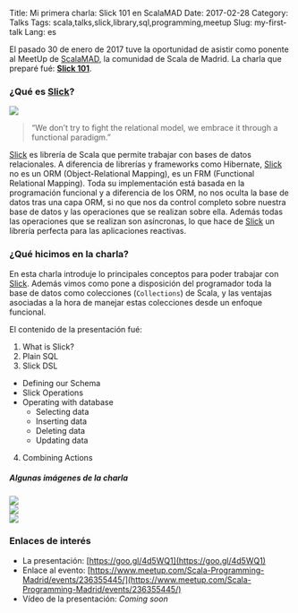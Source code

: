 Title: Mi primera charla: Slick 101 en ScalaMAD
Date: 2017-02-28
Category: Talks
Tags: scala,talks,slick,library,sql,programming,meetup
Slug: my-first-talk
Lang: es

El pasado 30 de enero de 2017 tuve la oportunidad de asistir como ponente al MeetUp de [ScalaMAD](https://www.meetup.com/Scala-Programming-Madrid/), la comunidad de Scala de Madrid. La charla que preparé fué: **[Slick 101](https://goo.gl/4d5WQ1)**.

### ¿Qué es [Slick](http://slick.lightbend.com/)?

<img style="display: block; margin-left: auto; margin-right: auto" src="{filename}/images/slick-101/slick-logo.png">

> “We don’t try to fight the relational model, we embrace it through a functional paradigm.”

[Slick](http://slick.lightbend.com/) es librería de Scala que permite trabajar con bases de datos relacionales. A diferencia de librerías y frameworks como Hibernate, [Slick](http://slick.lightbend.com/) no es un ORM (Object-Relational Mapping), es un FRM (Functional Relational Mapping). Toda su implementación está basada en la programación funcional y a diferencia de los ORM, no nos oculta la base de datos tras una capa ORM, si no que nos da control completo sobre nuestra base de datos y las operaciones que se realizan sobre ella. Además todas las operaciones que se realizan son asíncronas, lo que hace de [Slick](http://slick.lightbend.com/) un librería perfecta para las aplicaciones reactivas.

### ¿Qué hicimos en la charla?

En esta charla introduje lo principales conceptos para poder trabajar con [Slick](http://slick.lightbend.com/). Además vimos como pone a disposición del programador toda la base de datos como colecciones (`Collections`) de Scala, y las ventajas asociadas a la hora de manejar estas colecciones desde un enfoque funcional.

El contenido de la presentación fué:

1. What is Slick?
2. Plain SQL
3. Slick DSL
  * Defining our Schema
  * Slick Operations
  * Operating with database
    * Selecting data
    * Inserting data
    * Deleting data
    * Updating data
4. Combining Actions

##### Algunas imágenes de la charla

<img style="display: block; margin-left: auto; margin-right: auto" src="{filename}/images/slick-101/inserting-data.jpeg">

<img style="display: block; margin-left: auto; margin-right: auto" src="{filename}/images/slick-101/inserting-data-2.jpeg">

<img style="display: block; margin-left: auto; margin-right: auto" src="{filename}/images/slick-101/selecting-data.jpeg">

### Enlaces de interés

* La presentación: [https://goo.gl/4d5WQ1](https://goo.gl/4d5WQ1)
* Enlace al evento: [https://www.meetup.com/Scala-Programming-Madrid/events/236355445/](https://www.meetup.com/Scala-Programming-Madrid/events/236355445/)
* Vídeo de la presentación: _Coming soon_
